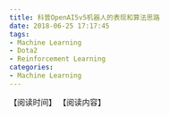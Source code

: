 ```yaml
---
title: 科普OpenAI5v5机器人的表现和算法思路
date: 2018-06-25 17:17:45
tags:
- Machine Learning
- Dota2
- Reinforcement Learning
categories:
- Machine Learning
---
```


【阅读时间】
【阅读内容】

<!-- more -->